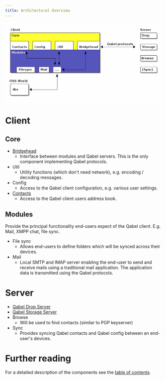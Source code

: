 ```yaml
---
title: Architectural Overview
---
```

![architectural_overview.png](/images/architectural_overview.png)

# Client

## Core
* [Bridgehead](../Components-Bridgehead/)
  * Interface between modules and Qabel servers. This is the only component implementing Qabel protocols.
* Util
  * Utility functions (which don't need network), e.g. encoding / decoding messages.
* Config
  * Access to the Qabel client configuration, e.g. various user settings.
* [Contacts](../Components-Contacts/)
  * Access to the Qabel client users address book.

## Modules
Provide the principal functionality end-users expect of the Qabel client. E.g. Mail, XMPP chat, file sync.

* File sync
  * Allows end-users to define folders which will be synced across their devices.
* Mail
  * Local SMTP and IMAP server enabling the end-user to send and receive mails using a traditional mail application. The application data is transmitted using the Qabel protocols.

# Server
* [Qabel Drop Server](https://github.com/Qabel/qabel-drop/wiki)
* [Qabel Storage Server](https://github.com/Qabel/qabel-storage/wiki)
* Browse
  * Will be used to find contacts (similar to PGP keyserver)
* Sync
  * Provides syncing Qabel contacts and Qabel config between an end-user's devices.

# Further reading
For a detailed description of the components see the [table of contents](../Table-of-contents/).
